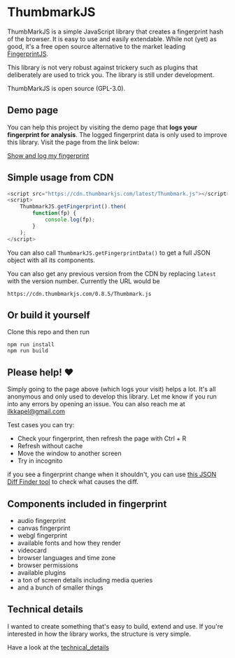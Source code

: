 # ThumbmarkJS

ThumbMarkJS is a simple JavaScript library that creates a fingerprint hash of the browser. It is easy to use and easily extendable. While not (yet) as good, it's a free open source alternative to the market leading [FingerprintJS](https://github.com/fingerprintjs/fingerprintjs).

This library is not very robust against trickery such as plugins that deliberately are used to trick you. The library is still under development.

ThumbMarkJS is open source (GPL-3.0).

## Demo page

You can help this project by visiting the demo page that **logs your fingerprint for analysis**. The logged fingerprint data is only used to improve this library. Visit the page from the link below:

[Show and log my fingerprint](https://www.thumbmarkjs.com/)

## Simple usage from CDN

```javascript
<script src="https://cdn.thumbmarkjs.com/latest/Thumbmark.js"></script>
<script>
    ThumbmarkJS.getFingerprint().then(
        function(fp) {
            console.log(fp);
        }
    );
</script>
```

You can also call `ThumbmarkJS.getFingerprintData()` to get a full JSON object with all its components.

You can also get any previous version from the CDN by replacing `latest` with the version number. Currently the URL would be

`https://cdn.thumbmarkjs.com/0.8.5/Thumbmark.js`

## Or build it yourself

Clone this repo and then run

```
npm run install
npm run build
```

## Please help! ♥

Simply going to the page above (which logs your visit) helps a lot. It's all anonymous and only used to develop this library.
Let me know if you run into any errors by opening an issue. You can also reach me at [ilkkapel@gmail.com](mailto:ilkkapel@gmail.com)

Test cases you can try:
- Check your fingerprint, then refresh the page with Ctrl + R
- Refresh without cache
- Move the window to another screen
- Try in incognito

if you see a fingerprint change when it shouldn't, you can use [this JSON Diff Finder tool](https://url-decode.com/tool/json-diff) to check what causes the diff.

## Components included in fingerprint
- audio fingerprint
- canvas fingerprint
- webgl fingerprint
- available fonts and how they render
- videocard
- browser languages and time zone
- browser permissions
- available plugins
- a ton of screen details including media queries
- and a bunch of smaller things

## Technical details

I wanted to create something that's easy to build, extend and use. If you're interested in how the library works, the structure is very simple.

Have a look at the [technical_details](technical_details.md)